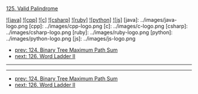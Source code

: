 [125. Valid Palindrome](https://leetcode.com/problems/valid-palindrome/)

[![java]](../java/125-valid-palindrome.md)
[![cpp]](../cpp/125-valid-palindrome.md)
[![c]](../c/125-valid-palindrome.md)
[![csharp]](../csharp/125-valid-palindrome.md)
[![ruby]](../ruby/125-valid-palindrome.md)
[![python]](../python/125-valid-palindrome.md)
[![js]](../js/125-valid-palindrome.md)
[java]: ../images/java-logo.png
[cpp]: ../images/cpp-logo.png
[c]: ../images/c-logo.png
[csharp]: ../images/csharp-logo.png
[ruby]: ../images/ruby-logo.png
[python]: ../images/python-logo.png
[js]: ../images/js-logo.png

- [prev: 124. Binary Tree Maximum Path Sum](124-binary-tree-maximum-path-sum.md)
- [next: 126. Word Ladder II](126-word-ladder-ii.md)

---


---

- [prev: 124. Binary Tree Maximum Path Sum](124-binary-tree-maximum-path-sum.md)
- [next: 126. Word Ladder II](126-word-ladder-ii.md)
